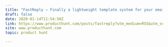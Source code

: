 ```yaml
---
title: "FastReply — Finally a lightweight template system for your emails!"
draft: false
date: 2020-01-14T11:54:50Z
link: https://www.producthunt.com/posts/fastreply?utm_medium=RSS&utm_source=hune
site: www.producthunt.com
topic: product hunt  

---
```

